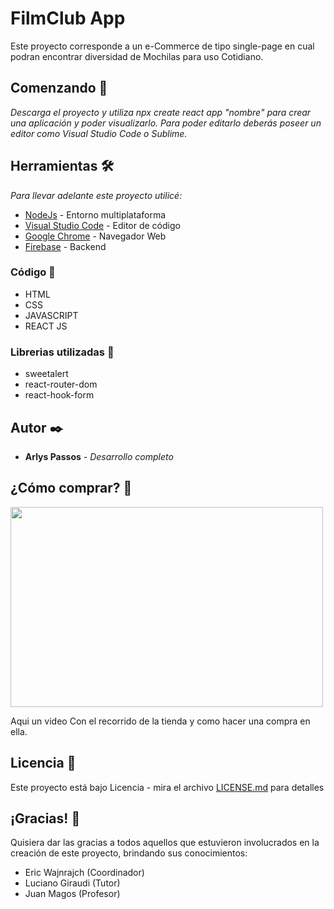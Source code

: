 # FilmClub App

Este proyecto corresponde a un e-Commerce de tipo single-page en cual podran encontrar diversidad de Mochilas para uso Cotidiano.

## Comenzando 🚀

_Descarga el proyecto y utiliza npx create react app "nombre" para crear una aplicación y poder visualizarlo. 
Para poder editarlo deberás poseer un editor como Visual Studio Code o Sublime._

## Herramientas 🛠️

_Para llevar adelante este proyecto utilicé:_

* [NodeJs](https://nodejs.org/es/) - Entorno multiplataforma
* [Visual Studio Code](https://code.visualstudio.com/) - Editor de código
* [Google Chrome](https://www.google.com/intl/es/chrome/) - Navegador Web
* [Firebase](https://firebase.google.com/?hl=es) - Backend

### Código 🔧

* HTML
* CSS
* JAVASCRIPT
* REACT JS
 
### Librerias utilizadas 🔧

* sweetalert
* react-router-dom
* react-hook-form

## Autor ✒️

* **Arlys Passos** - *Desarrollo completo* 

## ¿Cómo comprar? 📄

<p> <img src="https://github.com/Arlysp/Ecommerce_ReactJS/blob/master/public/Demo%20Gif.gif?raw=true" display="flex" width="500px" height="320" align="center" />

Aqui un video Con el recorrido de la tienda y como hacer una compra en ella.

## Licencia 📄

Este proyecto está bajo Licencia - mira el archivo [LICENSE.md](LICENSE.md) para detalles

## ¡Gracias! 🎁

Quisiera dar las gracias a todos aquellos que estuvieron involucrados en la creación de este proyecto, brindando sus conocimientos:

* Eric Wajnrajch (Coordinador)
* Luciano Giraudi (Tutor)
* Juan Magos (Profesor)
